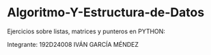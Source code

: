 # Algoritmo-Y-Estructura-de-Datos
Ejercicios sobre listas, matrices y punteros en PYTHON:

Integrante:
192D24008 IVÁN GARCÍA MÉNDEZ 
